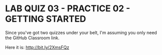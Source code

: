 # LAB QUIZ 03 - PRACTICE 02 - GETTING STARTED

Since you've got two quizzes under your belt, I'm assuming you only need the GitHub Classroom link.

Here it is: <http://bit.ly/2XmsFQz>
